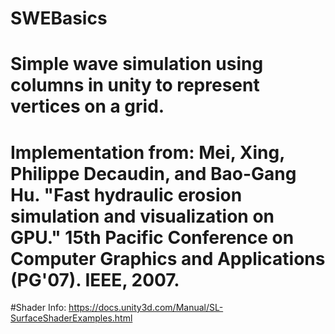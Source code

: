 # SWEBasics

# Simple wave simulation using columns in unity to represent vertices on a grid. 

# Implementation from: Mei, Xing, Philippe Decaudin, and Bao-Gang Hu. "Fast hydraulic erosion simulation and visualization on GPU." 15th Pacific Conference on Computer Graphics and Applications (PG'07). IEEE, 2007.

#Shader Info: https://docs.unity3d.com/Manual/SL-SurfaceShaderExamples.html
